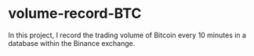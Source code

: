 # volume-record-BTC
In this project, I record the trading volume of Bitcoin every 10 minutes in a database within the Binance exchange.
